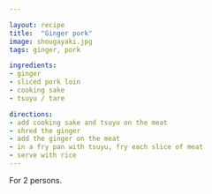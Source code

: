 ```yaml
---

layout: recipe
title:  "Ginger pork"
image: shougayaki.jpg
tags: ginger, pork

ingredients:
- ginger
- sliced pork loin
- cooking sake
- tsuyu / tare

directions:
- add cooking sake and tsuyu on the meat
- shred the ginger
- add the ginger on the meat
- in a fry pan with tsuyu, fry each slice of meat
- serve with rice
---
```


For 2 persons.

